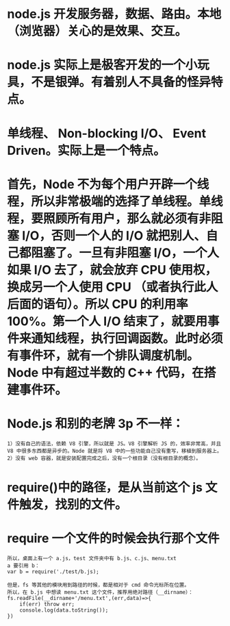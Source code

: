 # node.js 开发服务器，数据、路由。本地（浏览器）关心的是效果、交互。

# node.js 实际上是极客开发的一个小玩具，不是银弹。有着别人不具备的怪异特点。

# 单线程、 Non-blocking I/O、 Event Driven。实际上是一个特点。

# 首先，Node 不为每个用户开辟一个线程，所以非常极端的选择了单线程。单线程，要照顾所有用户，那么就必须有非阻塞 I/O，否则一个人的 I/O 就把别人、自己都阻塞了。一旦有非阻塞 I/O，一个人如果 I/O 去了，就会放弃 CPU 使用权，换成另一个人使用 CPU （或者执行此人后面的语句）。所以 CPU 的利用率 100%。第一个人 I/O 结束了，就要用事件来通知线程，执行回调函数。此时必须有事件环，就有一个排队调度机制。Node 中有超过半数的 C++ 代码，在搭建事件环。

# Node.js 和别的老牌 3p 不一样：
    1）没有自己的语法，依赖 V8 引擎，所以就是 JS。V8 引擎解析 JS 的，效率非常高，并且 V8 中很多东西都是异步的。Node 就是将 V8 中的一些功能自己没有重写，移植到服务器上。
    2）没有 web 容器，就是安装配置完成之后，没有一个根目录（没有根目录的概念）。

# require()中的路径，是从当前这个 js 文件触发，找别的文件。
# require 一个文件的时候会执行那个文件
    所以，桌面上有一个 a.js，test 文件夹中有 b.js、c.js、menu.txt
    a 要引用 b：
    var b = require('./test/b.js);

    但是，fs 等其他的模块用到路径的时候，都是相对于 cmd 命令光标所在位置。
    所以，在 b.js 中想读 menu.txt 这个文件，推荐用绝对路径（__dirname）：
    fs.readFile(__dirname+'/menu.txt',(err,data)=>{
        if(err) throw err;
        console.log(data.toString());
    })